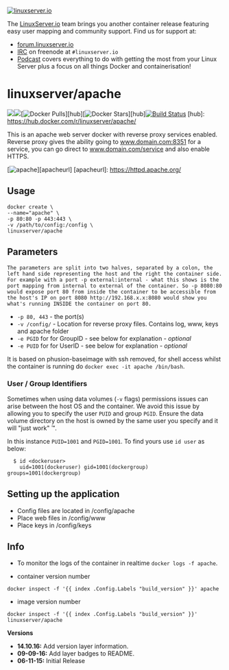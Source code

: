 [linuxserverurl]: https://linuxserver.io
[forumurl]: https://forum.linuxserver.io
[ircurl]: https://www.linuxserver.io/irc/
[podcasturl]: https://www.linuxserver.io/podcast/

[![linuxserver.io](https://raw.githubusercontent.com/linuxserver/docker-templates/master/linuxserver.io/img/linuxserver_medium.png)][linuxserverurl]

The [LinuxServer.io][linuxserverurl] team brings you another container release featuring easy user mapping and community support. Find us for support at:
* [forum.linuxserver.io][forumurl]
* [IRC][ircurl] on freenode at `#linuxserver.io`
* [Podcast][podcasturl] covers everything to do with getting the most from your Linux Server plus a focus on all things Docker and containerisation!

# linuxserver/apache
[![](https://images.microbadger.com/badges/version/linuxserver/apache.svg)](https://microbadger.com/images/linuxserver/apache "Get your own version badge on microbadger.com")[![](https://images.microbadger.com/badges/image/linuxserver/apache.svg)](http://microbadger.com/images/linuxserver/apache "Get your own image badge on microbadger.com")[![Docker Pulls](https://img.shields.io/docker/pulls/linuxserver/apache.svg)][hub][![Docker Stars](https://img.shields.io/docker/stars/linuxserver/apache.svg)][hub][![Build Status](http://jenkins.linuxserver.io:8080/buildStatus/icon?job=Dockers/LinuxServer.io/linuxserver-apache)](http://jenkins.linuxserver.io:8080/job/Dockers/job/LinuxServer.io/job/linuxserver-apache/)
[hub]: https://hub.docker.com/r/linuxserver/apache/

This is an apache web server docker with reverse proxy services enabled.  Reverse proxy gives the ability going to www.domain.com:8351 for a service, you can go direct to www.domain.com/service and also enable HTTPS.

[![apache](http://www.softaculous.com/website/images/ampps/apache.png)][apacheurl]
[apacheurl]: https://httpd.apache.org/

## Usage

```
docker create \
--name="apache" \
-p 80:80 -p 443:443 \
-v /path/to/config:/config \
linuxserver/apache
```

## Parameters

`The parameters are split into two halves, separated by a colon, the left hand side representing the host and the right the container side. 
For example with a port -p external:internal - what this shows is the port mapping from internal to external of the container.
So -p 8080:80 would expose port 80 from inside the container to be accessible from the host's IP on port 8080
http://192.168.x.x:8080 would show you what's running INSIDE the container on port 80.`


* `-p 80, 443` - the port(s)
* `-v /config/` - Location for reverse proxy files. Contains log, www, keys and apache folder
* `-e PGID` for for GroupID - see below for explanation - *optional*
* `-e PUID` for for UserID - see below for explanation - *optional*

It is based on phusion-baseimage with ssh removed, for shell access whilst the container is running do `docker exec -it apache /bin/bash`.

### User / Group Identifiers

Sometimes when using data volumes (`-v` flags) permissions issues can arise between the host OS and the container. We avoid this issue by allowing you to specify the user `PUID` and group `PGID`. Ensure the data volume directory on the host is owned by the same user you specify and it will "just work" ™.

In this instance `PUID=1001` and `PGID=1001`. To find yours use `id user` as below:

```
  $ id <dockeruser>
    uid=1001(dockeruser) gid=1001(dockergroup) groups=1001(dockergroup)
```

## Setting up the application 

* Config files are located in /config/apache
* Place web files in /config/www
* Place keys in /config/keys

## Info

* To monitor the logs of the container in realtime `docker logs -f apache`.

* container version number 

`docker inspect -f '{{ index .Config.Labels "build_version" }}' apache`

* image version number

`docker inspect -f '{{ index .Config.Labels "build_version" }}' linuxserver/apache`


**Versions**

+ **14.10.16:** Add version layer information.
+ **09-09-16:** Add layer badges to README.
+ **06-11-15:** Initial Release
